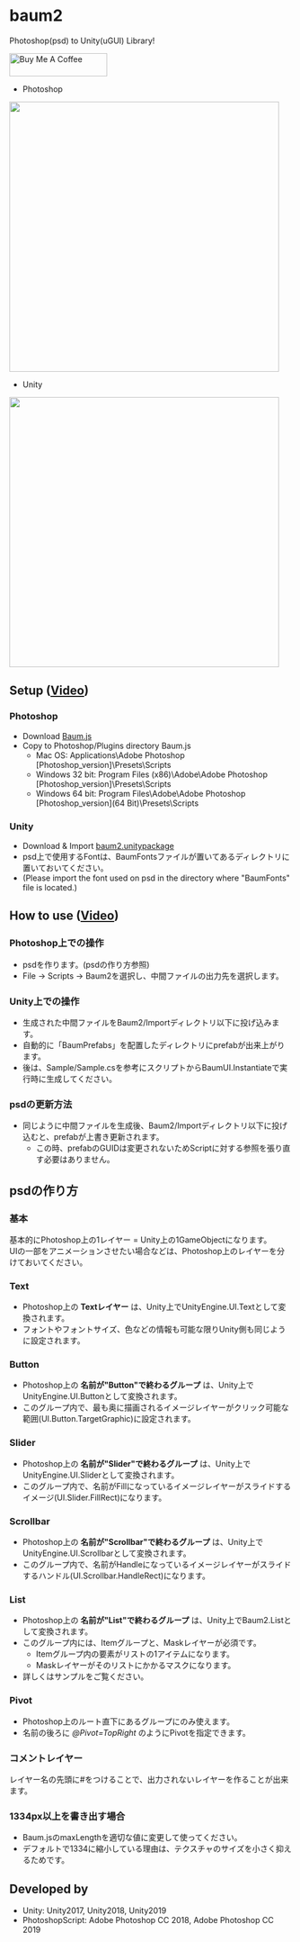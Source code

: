 baum2
=====

Photoshop(psd) to Unity(uGUI) Library!

<a href="https://www.buymeacoffee.com/kyubuns" target="_blank"><img src="https://cdn.buymeacoffee.com/buttons/default-orange.png" alt="Buy Me A Coffee" height="41" width="174"></a>

- Photoshop
<img src="https://user-images.githubusercontent.com/961165/50334464-b9d5e680-054b-11e9-90ce-bfe14518d079.png" width="480">

- Unity
<img src="https://user-images.githubusercontent.com/961165/50334465-bb071380-054b-11e9-8c13-e7ce1fbd8a29.png" width="480">

## Setup ([Video](https://youtu.be/ugfyO0wRics))

### Photoshop

* Download [Baum.js](https://github.com/kyubuns/Baum2/releases)
* Copy to Photoshop/Plugins directory Baum.js
    - Mac OS: Applications\Adobe Photoshop [Photoshop_version]\Presets\Scripts
    - Windows 32 bit: Program Files (x86)\Adobe\Adobe Photoshop [Photoshop_version]\Presets\Scripts
    - Windows 64 bit: Program Files\Adobe\Adobe Photoshop [Photoshop_version](64 Bit)\Presets\Scripts

### Unity

* Download & Import [baum2.unitypackage](https://github.com/kyubuns/Baum2/blob/master/Baum2.unitypackage?raw=true)
* psd上で使用するFontは、BaumFontsファイルが置いてあるディレクトリに置いておいてください。
* (Please import the font used on psd in the directory where "BaumFonts" file is located.)

## How to use ([Video](https://youtu.be/2pIuC4MWT84))

### Photoshop上での操作

* psdを作ります。(psdの作り方参照)
* File -> Scripts -> Baum2を選択し、中間ファイルの出力先を選択します。

### Unity上での操作

* 生成された中間ファイルをBaum2/Importディレクトリ以下に投げ込みます。
* 自動的に「BaumPrefabs」を配置したディレクトリにprefabが出来上がります。
* 後は、Sample/Sample.csを参考にスクリプトからBaumUI.Instantiateで実行時に生成してください。

### psdの更新方法

* 同じように中間ファイルを生成後、Baum2/Importディレクトリ以下に投げ込むと、prefabが上書き更新されます。
    * この時、prefabのGUIDは変更されないためScriptに対する参照を張り直す必要はありません。

## psdの作り方

### 基本

基本的にPhotoshop上の1レイヤー = Unity上の1GameObjectになります。  
UIの一部をアニメーションさせたい場合などは、Photoshop上のレイヤーを分けておいてください。  

### Text

* Photoshop上の **Textレイヤー** は、Unity上でUnityEngine.UI.Textとして変換されます。
* フォントやフォントサイズ、色などの情報も可能な限りUnity側も同じように設定されます。

### Button

* Photoshop上の **名前が"Button"で終わるグループ** は、Unity上でUnityEngine.UI.Buttonとして変換されます。
* このグループ内で、最も奥に描画されるイメージレイヤーがクリック可能な範囲(UI.Button.TargetGraphic)に設定されます。

### Slider

* Photoshop上の **名前が"Slider"で終わるグループ** は、Unity上でUnityEngine.UI.Sliderとして変換されます。
* このグループ内で、名前がFillになっているイメージレイヤーがスライドするイメージ(UI.Slider.FillRect)になります。

### Scrollbar

* Photoshop上の **名前が"Scrollbar"で終わるグループ** は、Unity上でUnityEngine.UI.Scrollbarとして変換されます。
* このグループ内で、名前がHandleになっているイメージレイヤーがスライドするハンドル(UI.Scrollbar.HandleRect)になります。

### List

* Photoshop上の **名前が"List"で終わるグループ** は、Unity上でBaum2.Listとして変換されます。
* このグループ内には、Itemグループと、Maskレイヤーが必須です。
    * Itemグループ内の要素がリストの1アイテムになります。
    * Maskレイヤーがそのリストにかかるマスクになります。
* 詳しくはサンプルをご覧ください。

### Pivot

* Photoshop上のルート直下にあるグループにのみ使えます。
* 名前の後ろに *@Pivot=TopRight* のようにPivotを指定できます。

### コメントレイヤー

レイヤー名の先頭に#をつけることで、出力されないレイヤーを作ることが出来ます。

### 1334px以上を書き出す場合

- Baum.jsのmaxLengthを適切な値に変更して使ってください。
- デフォルトで1334に縮小している理由は、テクスチャのサイズを小さく抑えるためです。

## Developed by

* Unity: Unity2017, Unity2018, Unity2019
* PhotoshopScript: Adobe Photoshop CC 2018, Adobe Photoshop CC 2019
